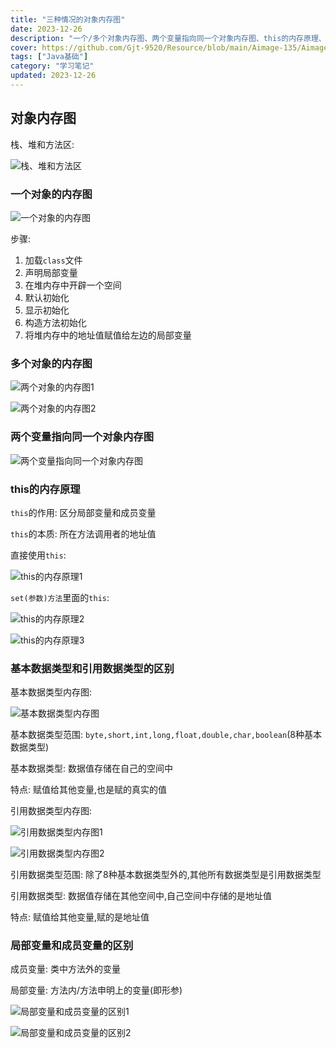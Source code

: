 ```yaml
---
title: "三种情况的对象内存图"
date: 2023-12-26
description: "一个/多个对象内存图、两个变量指向同一个对象内存图、this的内存原理、基本数据类型和引用数据类型、局部变量和成员变量"
cover: https://github.com/Gjt-9520/Resource/blob/main/Aimage-135/Aimage41.jpg?raw=true
tags: ["Java基础"]
category: "学习笔记"
updated: 2023-12-26
---
```


## 对象内存图

栈、堆和方法区: 

![栈、堆和方法区](../images/栈、堆和方法区.png)

### 一个对象的内存图

![一个对象的内存图](../images/一个对象的内存图.png)

步骤: 
1. 加载`class`文件
2. 声明局部变量
3. 在堆内存中开辟一个空间
4. 默认初始化
5. 显示初始化
6. 构造方法初始化
7. 将堆内存中的地址值赋值给左边的局部变量

### 多个对象的内存图

![两个对象的内存图1](../images/两个对象的内存图1.png)

![两个对象的内存图2](../images/两个对象的内存图2.png)

### 两个变量指向同一个对象内存图

![两个变量指向同一个对象内存图](../images/两个变量指向同一个对象内存图.png)

### this的内存原理

`this`的作用: 区分局部变量和成员变量

`this`的本质: 所在方法调用者的地址值

直接使用`this`: 

![this的内存原理1](../images/this的内存原理1.png)

`set(参数)方法`里面的`this`: 

![this的内存原理2](../images/this的内存原理2.png)

![this的内存原理3](../images/this的内存原理3.png)

### 基本数据类型和引用数据类型的区别

基本数据类型内存图: 

![基本数据类型内存图](../images/基本数据内存图.png)

基本数据类型范围: `byte,short,int,long,float,double,char,boolean`(8种基本数据类型)  

基本数据类型: 数据值存储在自己的空间中  

特点: 赋值给其他变量,也是赋的真实的值

引用数据类型内存图: 

![引用数据类型内存图1](../images/引用数据类型内存图1.png)

![引用数据类型内存图2](../images/引用数据类型内存图2.png)

引用数据类型范围: 除了8种基本数据类型外的,其他所有数据类型是引用数据类型

引用数据类型: 数据值存储在其他空间中,自己空间中存储的是地址值

特点: 赋值给其他变量,赋的是地址值

### 局部变量和成员变量的区别

成员变量: 类中方法外的变量

局部变量: 方法内/方法申明上的变量(即形参)

![局部变量和成员变量的区别1](../images/局部变量和成员变量的区别1.png)

![局部变量和成员变量的区别2](../images/局部变量和成员变量的区别2.png)